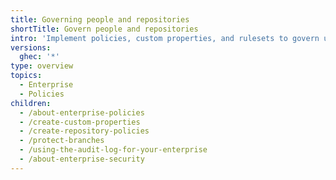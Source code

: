 ```yaml
---
title: Governing people and repositories
shortTitle: Govern people and repositories
intro: 'Implement policies, custom properties, and rulesets to govern users and repositories across your enterprise.'
versions:
  ghec: '*'
type: overview
topics:
  - Enterprise
  - Policies
children:
  - /about-enterprise-policies
  - /create-custom-properties
  - /create-repository-policies
  - /protect-branches
  - /using-the-audit-log-for-your-enterprise
  - /about-enterprise-security
---
```


